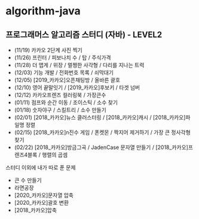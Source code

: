 # algorithm-java
## 프로그래머스 알고리즘 스터디 (자바) - LEVEL2

* (11/19) 카카오 2단계 사진 찍기
* (11/26) 프린터 / 피보나치 수 / 탑 / 주식가격
* (11/28) 더 맵게 / 위장 / 멀쩡한 사각형 / 다리를 지나는 트럭
* (12/03) 기능 개발 / 전화번호 목록 / 쇠막대기
* (12/05) [2019_카카오]오픈채팅방 / 올바른 괄호
* (12/10) 영어 끝말잇기 / [2019_카카오]후보키 / 타겟 넘버
* (12/12) 카카오프렌즈 컬러링북 / 가장큰수
* (01/11) 점프와 순간 이동 / 조이스틱 / 소수 찾기
* (01/18) 숫자야구 / 스킬트리 / 소수 만들기
* (02/01) [2018_카카오]뉴스 클러스터링 / [2018_카카오]캐시 / [2018_카카오]파일명 정렬
* (02/15) [2018_카카오]n진수 게임 / 폰켓몬 / 짝지어 제거하기 / 가장 큰 정사각형찾기
* (02/22) [2018_카카오]방금그곡 / JadenCase 문자열 만들기 / [2018_카카오]프렌즈4블록 / 행렬의 곱셈

스터디 이외에 내가 따로 푼 문제
- 큰 수 만들기
- 라면공장
- [2020_카카오]문자열 압축
- [2020_카카오]괄호 변환
- [2018_카카오]압축
